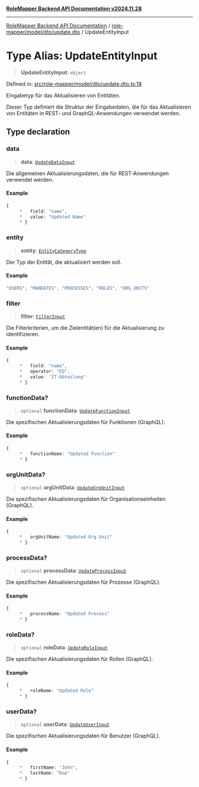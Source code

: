 [**RoleMapper Backend API Documentation v2024.11.28**](../../../../../README.md)

***

[RoleMapper Backend API Documentation](../../../../../modules.md) / [role-mapper/model/dto/update.dto](../README.md) / UpdateEntityInput

# Type Alias: UpdateEntityInput

> **UpdateEntityInput**: `object`

Defined in: [src/role-mapper/model/dto/update.dto.ts:18](https://github.com/FlowCraft-AG/RoleMapper/blob/de0e51be3f89e6fa69f76597242a3d3e3b4ee01f/backend/src/role-mapper/model/dto/update.dto.ts#L18)

Eingabetyp für das Aktualisieren von Entitäten.

Dieser Typ definiert die Struktur der Eingabedaten, die für das Aktualisieren von
Entitäten in REST- und GraphQL-Anwendungen verwendet werden.

## Type declaration

### data

> **data**: [`UpdateDataInput`](../../../input/update.input/type-aliases/UpdateDataInput.md)

Die allgemeinen Aktualisierungsdaten, die für REST-Anwendungen verwendet werden.

#### Example

```ts
{
     *   field: "name",
     *   value: "Updated Name"
     * }
```

### entity

> **entity**: [`EntityCategoryType`](../../../entity/entities.entity/type-aliases/EntityCategoryType.md)

Der Typ der Entität, die aktualisiert werden soll.

#### Example

```ts
"USERS", "MANDATES", "PROCESSES", "ROLES", "ORG_UNITS"
```

### filter

> **filter**: [`FilterInput`](../../../input/filter.input/type-aliases/FilterInput.md)

Die Filterkriterien, um die Zielentität(en) für die Aktualisierung zu identifizieren.

#### Example

```ts
{
     *   field: "name",
     *   operator: "EQ",
     *   value: "IT-Abteilung"
     * }
```

### functionData?

> `optional` **functionData**: [`UpdateFunctionInput`](../../../input/update.input/type-aliases/UpdateFunctionInput.md)

Die spezifischen Aktualisierungsdaten für Funktionen (GraphQL).

#### Example

```ts
{
     *   functionName: "Updated Function"
     * }
```

### orgUnitData?

> `optional` **orgUnitData**: [`UpdateOrgUnitInput`](../../../input/update.input/type-aliases/UpdateOrgUnitInput.md)

Die spezifischen Aktualisierungsdaten für Organisationseinheiten (GraphQL).

#### Example

```ts
{
     *   orgUnitName: "Updated Org Unit"
     * }
```

### processData?

> `optional` **processData**: [`UpdateProcessInput`](../../../input/update.input/type-aliases/UpdateProcessInput.md)

Die spezifischen Aktualisierungsdaten für Prozesse (GraphQL).

#### Example

```ts
{
     *   processName: "Updated Process"
     * }
```

### roleData?

> `optional` **roleData**: [`UpdateRoleInput`](../../../input/update.input/type-aliases/UpdateRoleInput.md)

Die spezifischen Aktualisierungsdaten für Rollen (GraphQL).

#### Example

```ts
{
     *   roleName: "Updated Role"
     * }
```

### userData?

> `optional` **userData**: [`UpdateUserInput`](../../../input/update.input/type-aliases/UpdateUserInput.md)

Die spezifischen Aktualisierungsdaten für Benutzer (GraphQL).

#### Example

```ts
{
     *   firstName: "John",
     *   lastName: "Doe"
     * }
```
